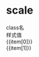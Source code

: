 # scale

<script setup>
import { useData } from 'vitepress'
import { ref } from 'vue'

const { page } = useData()

const list = ref([
  ['scale-0', 'transform: scale(0);'],
  ['scale-.8', 'transform: scale(.8);'],
  ['scale-10.1', 'transform: scale(10.1);'],
  ['scale-x-0', 'transform: scaleX(0);'],
  ['scale-y-0', 'transform: scaleY(0);'],
])
</script>

<div class="a-flex a-row a-jc-sb a-border-b a-h-30"  >
  <div class="a-flex-1">class名</div>
  <div class="a-flex-1">样式值</div>
</div>
<div class="a-h-200 a-flex-1" style="overflow-y:auto;max-height: 300px">
  <div class="a-flex a-row a-jc-sb a-border-b a-min-h-30" v-for="(item, index) in list" :key="index" >
    <div class="a-flex-1">{{item[0]}}</div>
    <div class="a-flex-1">{{item[1]}}</div>
  </div>
</div>

